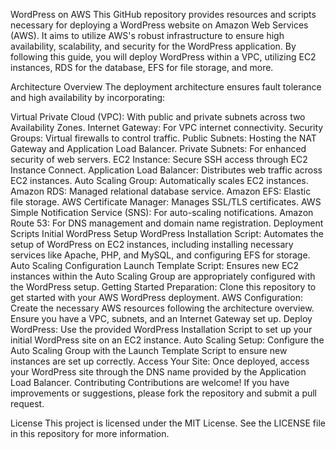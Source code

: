 

WordPress on AWS
This GitHub repository provides resources and scripts necessary for deploying a WordPress website on Amazon Web Services (AWS). It aims to utilize AWS's robust infrastructure to ensure high availability, scalability, and security for the WordPress application. By following this guide, you will deploy WordPress within a VPC, utilizing EC2 instances, RDS for the database, EFS for file storage, and more.

Architecture Overview
The deployment architecture ensures fault tolerance and high availability by incorporating:

Virtual Private Cloud (VPC): With public and private subnets across two Availability Zones.
Internet Gateway: For VPC internet connectivity.
Security Groups: Virtual firewalls to control traffic.
Public Subnets: Hosting the NAT Gateway and Application Load Balancer.
Private Subnets: For enhanced security of web servers.
EC2 Instance: Secure SSH access through EC2 Instance Connect.
Application Load Balancer: Distributes web traffic across EC2 instances.
Auto Scaling Group: Automatically scales EC2 instances.
Amazon RDS: Managed relational database service.
Amazon EFS: Elastic file storage.
AWS Certificate Manager: Manages SSL/TLS certificates.
AWS Simple Notification Service (SNS): For auto-scaling notifications.
Amazon Route 53: For DNS management and domain name registration.
Deployment Scripts
Initial WordPress Setup
WordPress Installation Script: Automates the setup of WordPress on EC2 instances, including installing necessary services like Apache, PHP, and MySQL, and configuring EFS for storage.
Auto Scaling Configuration
Launch Template Script: Ensures new EC2 instances within the Auto Scaling Group are appropriately configured with the WordPress setup.
Getting Started
Preparation: Clone this repository to get started with your AWS WordPress deployment.
AWS Configuration: Create the necessary AWS resources following the architecture overview. Ensure you have a VPC, subnets, and an Internet Gateway set up.
Deploy WordPress: Use the provided WordPress Installation Script to set up your initial WordPress site on an EC2 instance.
Auto Scaling Setup: Configure the Auto Scaling Group with the Launch Template Script to ensure new instances are set up correctly.
Access Your Site: Once deployed, access your WordPress site through the DNS name provided by the Application Load Balancer.
Contributing
Contributions are welcome! If you have improvements or suggestions, please fork the repository and submit a pull request.

License
This project is licensed under the MIT License. See the LICENSE file in this repository for more information.

